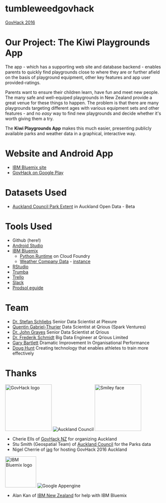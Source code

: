 # tumbleweedgovhack
[GovHack 2016](http://govhack.nz/)

# Our Project: The Kiwi Playgrounds App

The app - which has a supporting web site and database backend - enables parents to quickly find playgrounds close to where they are or further afield on the basis of playground equipment, other key features and app user provided-ratings.

Parents want to ensure their children learn, have fun and meet new people. The many safe and well-equiped playgrounds in New Zealand provide a great venue for these things to happen.  The problem is that there are many playgrounds targeting different ages with various equipment sets and other features - and no *easy* way to find new playgrounds and decide whether it's worth giving them a try.

The **Kiwi Playgrounds App** makes this much easier, presenting publicly available parks and weather data in a graphical, interactive way.

# Website and Android App
* [IBM Bluemix site](http://bit.ly/gh16play)
* [GovHack on Google Play](https://play.google.com/store/search?q=govhack)

# Datasets Used
* [Auckland Council Park Extent](http://aucklandopendata.aucklandcouncil.opendata.arcgis.com/datasets/b73e1d6e2fae4515b517db8c975f85c7_0) in Auckland Open Data - Beta 

# Tools Used
* Github (here!)
* [Android Studio](https://developer.android.com/studio/intro/index.html)
* [IBM Bluemix](https://new-console.ng.bluemix.net/)
    * [Python Runtime](https://new-console.ng.bluemix.net/docs/runtimes/python/index.html#python_runtime) on Cloud Foundry
    * [Weather Company Data](https://new-console.ng.bluemix.net/catalog/services/weather-company-data-for-ibm-bluemix/) - [instance](https://weather-company-data-demo-govhack2016tumbleweed-1249.mybluemix.net/)
* [RStudio](https://www.rstudio.com/)
* [Trumba](https://www.trumba.com/connect/default.aspx)
* [Trello](https://trello.com/b/aTeBGGrf/tumbleweed-govhack-2016)
* [Slack](https://tumbleweed-gh2016.slack.com/messages)
* [Prodsol eguide](http://prodsol-online.com/eguide/eguide.php?eGuide=GovHack2016Tumbleweed&Topic=1469852621769)

# Team
* [Dr. Stefan Schliebs](https://nz.linkedin.com/in/sschliebs)
Senior Data Scientist at Plexure
* [Quentin Gabriel-Thurier](https://nz.linkedin.com/in/quentin-gabriel-thurier-36586021/en)
Data Scientist at Qrious (Spark Ventures)
* [Dr. John Graves](https://nz.linkedin.com/in/johndgraves)
Senior Data Scientist at Qrious
* [Dr. Frederik Schmidt](https://nz.linkedin.com/in/frederik-schmidt-929781124)
Big Data Engineer at Qrious Limited
* [Gary Bartlett](https://nz.linkedin.com/in/garybartlettprodsol)
Dramatic Improvement In Organisational Performance
* [Doug Hunt](https://nz.linkedin.com/in/doughunt)
Creating technology that enables athletes to train more effectively

# Thanks
<img src="https://upload.wikimedia.org/wikipedia/en/thumb/c/c3/GovHack_logo.svg/1280px-GovHack_logo.svg.png" alt="GovHack logo" height="150"> ![Auckland Council](http://www.aucklandcouncil.govt.nz/_layouts/images/ac/logo_print.jpg) <img src="https://pbs.twimg.com/profile_images/664325337849860096/GZ4-un6w_400x400.jpg" alt="Smiley face" height="150"> 
* Cherie Ells of <a href="http://govhack.nz/">GovHack NZ</a> for organizing Auckland 
* Stu Smith (Geospatial Team) of <a href="http://www.aucklandcouncil.govt.nz">Auckland Council</a> for the Parks data
* Nigel Cherrie of <a href="http://www.iag.co.nz/Pages/default.aspx">iag</a> for hosting GovHack 2016 Auckland

<img src="https://encrypted-tbn1.gstatic.com/images?q=tbn:ANd9GcSt8_C1DLS0ffX8VYaPF7PEj_vqzltxEa1mwgCUJQvbjylleZjdvA" alt="IBM Bluemix logo" height="100"> ![Google Appengine](https://www.twilio.com/blog/wp-content/blogs.dir/8/files/6a0105364227ca970b0120a587c5b7970b-800wi.jpg)
* Alan Kan of <a href="https://www.ibm.com/nz-en/">IBM New Zealand</a> for help with IBM Bluemix


